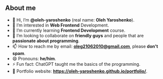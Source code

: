 About me
-
- 👋 Hi, I’m **@oleh-yaroshenko** (real name: **Oleh Yaroshenko**).
- 👀 I’m interested in **Web Frontend** Development.
- 🌱 I’m currently learning **Frontend Development** course. 
- 💞️ I’m looking to collaborate on **friendly guys** and people that are **passionate about programming**.
- 📫 How to reach me by email: **oleg21062010@gmail.com**, please **don't spam**.
- 😄 Pronouns: **he/him**. 
- ⚡ Fun fact: ChatGPT taught me the basics of the programming. 
- 📃 Portfolio website: **https://oleh-yaroshenko.github.io/portfolio/**.
